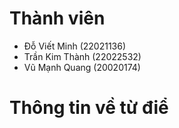 
# Thành viên
- Đỗ Viết Minh (22021136)
- Trần Kim Thành (22022532)
- Vũ Mạnh Quang (20020174)
# Thông tin về từ điể

